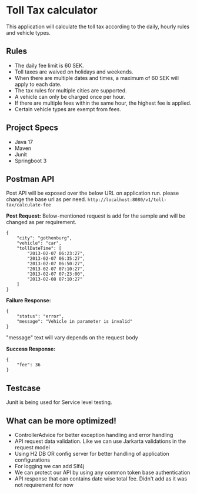 # Toll Tax calculator
This application will calculate the toll tax according to the daily, hourly rules and vehicle types.
## Rules
* The daily fee limit is 60 SEK.
* Toll taxes are waived on holidays and weekends.
* When there are multiple dates and times, a maximum of 60 SEK will apply to each date.
* The tax rules for multiple cities are supported.
* A vehicle can only be charged once per hour.
* If there are multiple fees within the same hour, the highest fee is applied.
* Certain vehicle types are exempt from fees.

## Project Specs
* Java 17
* Maven
* Junit
* Springboot 3

## Postman API
Post API will be exposed over the below URL on application run. please change the base url as per need.
````http://localhost:8080/v1/toll-tax/calculate-fee````

**Post Request:**
Below-mentioned request is add for the sample and will be changed as per requirement.
````
{
    "city": "gothenburg",
    "vehicle": "car",
    "tollDateTime": [
        "2013-02-07 06:23:27",
        "2013-02-07 06:35:27",
        "2013-02-07 06:50:27",
        "2013-02-07 07:10:27",
        "2013-02-07 07:23:00",
        "2013-02-08 07:10:27"
    ]
}
````

**Failure Response:**

````
{
    "status": "error",
    "message": "Vehicle in parameter is invalid"
}
````
"message" text will vary depends on the request body

**Success Response:**

````
{
    "fee": 36
}
````

## Testcase
Junit is being used for Service level testing.

## What can be more optimized!
* ControllerAdvice for better exception handling and error handling
* API request data validation. Like we can use Jarkarta validations in the request model
* Using H2 DB OR config server for better handling of application configurations
* For logging we can add Slf4j
* We can protect our API by using any common token base authentication
* API response that can contains date wise total fee. Didn't add as it was not requirement for now
